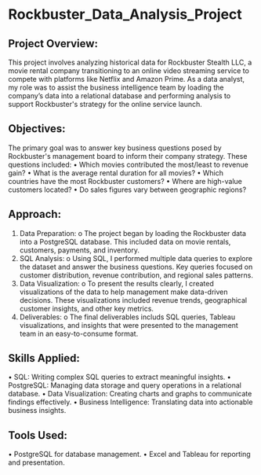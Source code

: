 # Rockbuster_Data_Analysis_Project
## Project Overview:
This project involves analyzing historical data for Rockbuster Stealth LLC, a movie rental company transitioning to an online video streaming service to compete with platforms like Netflix and Amazon Prime. As a data analyst, my role was to assist the business intelligence team by loading the company’s data into a relational database and performing analysis to support Rockbuster's strategy for the online service launch.

## Objectives:
The primary goal was to answer key business questions posed by Rockbuster's management board to inform their company strategy. These questions included:
•	Which movies contributed the most/least to revenue gain?
•	What is the average rental duration for all movies?
•	Which countries have the most Rockbuster customers?
•	Where are high-value customers located?
•	Do sales figures vary between geographic regions?

## Approach:
1.	Data Preparation:
o	The project began by loading the Rockbuster data into a PostgreSQL database. This included data on movie rentals, customers, payments, and inventory.
2.	SQL Analysis:
o	Using SQL, I performed multiple data queries to explore the dataset and answer the business questions. Key queries focused on customer distribution, revenue contribution, and regional sales patterns.
3.	Data Visualization:
o	To present the results clearly, I created visualizations of the data to help management make data-driven decisions. These visualizations included revenue trends, geographical customer insights, and other key metrics.
4.	Deliverables:
o	The final deliverables includs SQL queries, Tableau visualizations, and insights that were presented to the management team in an easy-to-consume format.

## Skills Applied:
•	SQL: Writing complex SQL queries to extract meaningful insights.
•	PostgreSQL: Managing data storage and query operations in a relational database.
•	Data Visualization: Creating charts and graphs  to communicate findings effectively.
•	Business Intelligence: Translating data into actionable business insights.

## Tools Used:
•	PostgreSQL for database management.
•	Excel and Tableau for reporting and presentation.
